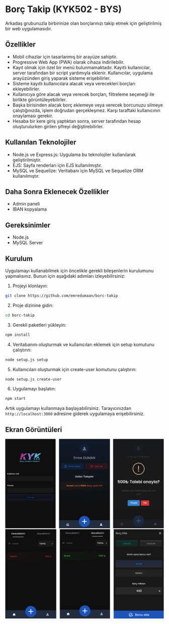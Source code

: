 # Borç Takip (KYK502 - BYS)

Arkadaş grubunuzla birbirinize olan borçlarınızı takip etmek için geliştirilmiş bir web uygulamasıdır. 

## Özellikler

- Mobil cihazlar için tasarlanmış bir arayüze sahiptir.
- Progressive Web App (PWA) olarak cihaza indirilebilir.
- Kayıt olmak için özel bir menü bulunmamaktadır. Kayıtlı kullanıcılar, server tarafından bir script yardımıyla eklenir. Kullanıcılar, uygulama arayüzünden giriş yaparak sisteme erişebilirler.
- Sisteme kayıtlı kullanıcılara alacak veya verecekleri borçları ekleyebilirler.
- Kullanıcıya göre alacak veya verecek borçları, filtreleme seçeneği ile birlikte görüntüleyebilirler.
- Başka birisinden alacak borç eklemeye veya verecek borcunuzu silmeye çalıştığınızda, işlem doğrudan gerçekleşmez. Karşı taraftaki kullanıcının onaylaması gerekir.
- Hesaba bir kere giriş yaptıktan sonra, server tarafından hesap oluşturulurken girilen şifreyi değiştirebilirler.

## Kullanılan Teknolojiler

- Node.js ve Express.js: Uygulama bu teknolojiler kullanılarak geliştirilmiştir.
- EJS: Sayfa renderları için EJS kullanılmıştır.
- MySQL ve Sequelize: Veritabanı için MySQL ve Sequelize ORM kullanılmıştır.

## Daha Sonra Eklenecek Özellikler

- Admin paneli
- IBAN kopyalama

## Gereksinimler

- Node.js
- MySQL Server

## Kurulum

Uygulamayı kullanabilmek için öncelikle gerekli bileşenlerin kurulumunu yapmalısınız. Bunun için aşağıdaki adımları izleyebilirsiniz:

1. Projeyi klonlayın:

```bash
git clone https://github.com/emredumaan/borc-takip
```

2. Proje dizinine gidin:

```bash
cd borc-takip
```

3. Gerekli paketleri yükleyin:

```bash
npm install
```

4. Veritabanını oluşturmak ve kullanıcıları eklemek için setup komutunu çalıştırın:

```bash
node setup.js setup
```

5. Kullanıcıları oluşturmak için create-user komutunu çalıştırın:

```bash
node setup.js create-user
```

6. Uygulamayı başlatın:

```bash
npm start
```

Artık uygulamayı kullanmaya başlayabilirsiniz. Tarayıcınızdan `http://localhost:3000` adresine giderek uygulamaya erişebilirsiniz.

## Ekran Görüntüleri

![Ekran Görüntüsü 1](screenshots/sc1.png)
![Ekran Görüntüsü 2](screenshots/sc2.png)

